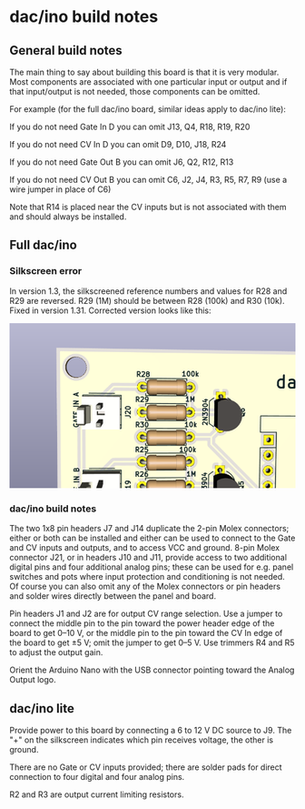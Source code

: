 # dac/ino build notes

## General build notes
The main thing to say about building this board is that it is very modular. Most components are associated with one particular input or output and if that input/output is not needed, those components can be omitted.

For example (for the full dac/ino board, similar ideas apply to dac/ino lite):

If you do not need Gate In D you can omit J13, Q4, R18, R19, R20

If you do not need CV In D you can omit D9, D10, J18, R24

If you do not need Gate Out B you can omit J6, Q2, R12, R13

If you do not need CV Out B you can omit C6, J2, J4, R3, R5, R7, R9 (use a wire jumper in place of C6)

Note that R14 is placed near the CV inputs but is not associated with them and should always be installed.

## Full dac/ino

### Silkscreen error
In version 1.3, the silkscreened reference numbers and values for R28 and R29 are reversed. R29 (1M) should be between R28 (100k) and R30 (10k). Fixed in version 1.31. Corrected version looks like this:

![R28 and R29 correct positions](R28R29.png) 
### dac/ino build notes

The two 1x8 pin headers J7 and J14 duplicate the 2-pin Molex connectors; either or both can be installed and either can be used to connect to the Gate and CV inputs and outputs, and to access VCC and ground. 8-pin Molex connector J21, or in headers J10 and J11, provide access to two additional digital pins and four additional analog pins; these can be used for e.g. panel switches and pots where input protection and conditioning is not needed. Of course you can also omit any of the Molex connectors or pin headers and solder wires directly between the panel and board.

Pin headers J1 and J2 are for output CV range selection. Use a jumper to connect the middle pin to the pin toward the power header edge of the board to get 0–10 V, or the middle pin to the pin toward the CV In edge of the board to get ±5 V; omit the jumper to get 0–5 V. Use trimmers R4 and R5 to adjust the output gain.

Orient the Arduino Nano with the USB connector pointing toward the Analog Output logo.

## dac/ino lite

Provide power to this board by connecting a 6 to 12 V DC source to J9. The "+" on the silkscreen indicates which pin receives voltage, the other is ground.

There are no Gate or CV inputs provided; there are solder pads for direct connection to four digital and four analog pins.

R2 and R3 are output current limiting resistors.


